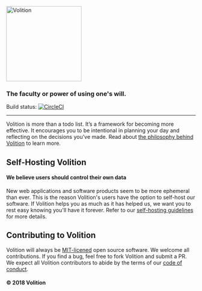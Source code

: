 <img src="app/assets/images/logo.png" width="200" alt="Volition">

### The faculty or power of using one's will.

Build status: [![CircleCI](https://circleci.com/gh/usevolition/volition/tree/master.svg?style=svg)](https://circleci.com/gh/usevolition/volition/tree/master)

---

Volition is more than a todo list. It’s a framework for becoming more effective. It encourages you to be intentional in planning your day and reflecting on the decisions you've made. Read about [the philosophy behind Volition](https://usevolition.com/philosophy "Philosophy behind Volition") to learn more.

## Self-Hosting Volition
#### We believe users should control their own data
New web applications and software products seem to be more ephemeral than ever. This is the reason Volition's users have the option to self-host our software. If Volition helps you as much as it has helped us, we want you to rest easy knowing you'll have it forever. Refer to our [self-hosting guidelines](SELFHOST.md "Volition self hosting guidelines") for more details.

## Contributing to Volition
Volition will always be [MIT-licened](LICENSE.md "Volition MIT-License") open source software. We welcome all contributions. If you find a bug, feel free to fork Volition and submit a PR. We expect all Volition contributors to abide by the terms of our [code of conduct](CONDUCT.md "Volition code of conduct").

#### © 2018 Volition
